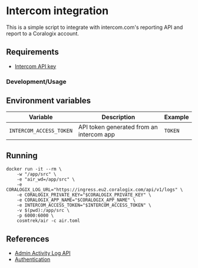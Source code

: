 # Intercom integration

This is a simple script to integrate with intercom.com's reporting API and report to a Coralogix account.

## Requirements

- [Intercom API key](https://app.intercom.com/a/apps/xf85kx3u/developer-hub/app-packages/92741/basic-info)

### Development/Usage

## Environment variables

| Variable | Description                              | Example                                         |
|----------|------------------------------------------|-------------------------------------------------|
 | `INTERCOM_ACCESS_TOKEN` | API token generated from an intercom app | `TOKEN`                                         |

## Running

```
docker run -it --rm \
    -w "/app/src" \
    -e "air_wd=/app/src" \
    -e CORALOGIX_LOG_URL="https://ingress.eu2.coralogix.com/api/v1/logs" \
    -e CORALOGIX_PRIVATE_KEY="$CORALOGIX_PRIVATE_KEY" \
    -e CORALOGIX_APP_NAME="$CORALOGIX_APP_NAME" \
    -e INTERCOM_ACCESS_TOKEN="$INTERCOM_ACCESS_TOKEN" \
    -v $(pwd):/app/src \
    -p 6000:6000 \
    cosmtrek/air -c air.toml
```

## References

- [Admin Activity Log API](https://developers.intercom.com/intercom-api-reference/reference/list-all-activity-logs)
- [Authentication](https://developers.intercom.com/building-apps/docs/authentication-types)
